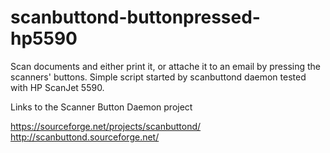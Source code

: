 # scanbuttond-buttonpressed-hp5590
Scan documents and either print it, or attache it to an email by pressing the scanners' buttons. Simple script started by scanbuttond daemon tested with HP ScanJet 5590.

Links to the Scanner Button Daemon project

https://sourceforge.net/projects/scanbuttond/
http://scanbuttond.sourceforge.net/
